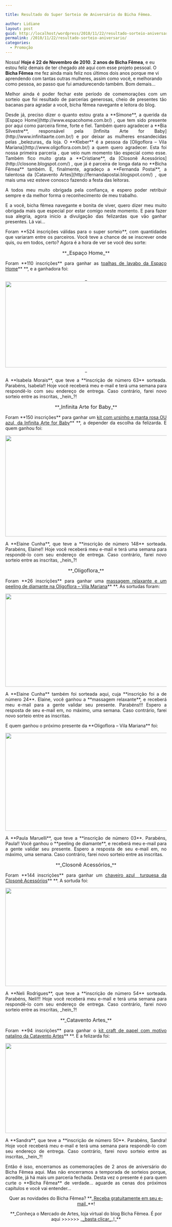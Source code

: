 ```yaml
---

title: Resultado do Super Sorteio de Aniversário do Bicha Fêmea.

author: Lidiane
layout: post
guid: http://localhost/wordpress/2010/11/22/resultado-sorteio-aniversario/
permalink: /2010/11/22/resultado-sorteio-aniversario/
categories:
  - Promoção
---
```

Nossa! **Hoje é 22 de Novembro de 2010**. **2 anos de Bicha Fêmea**, e eu estou feliz demais de ter chegado até aqui com esse projeto pessoal. O **Bicha Fêmea** me fez ainda mais feliz nos últimos dois anos porque me vi aprendendo com tantas outras mulheres, assim como você, e melhorando como pessoa, ao passo que fui amadurecendo também. Bom demais…

<p style="text-align: justify;">
  Melhor ainda é poder fechar este período de comemorações com um sorteio que foi resultado de parcerias generosas, cheio de presentes tão bacanas para agradar a você, bicha fêmea navegante e leitora do blog.
</p>

<!--more-->

<p style="text-align: justify;">
  Desde já, preciso dizer o quanto estou grata a **Simone**, a querida da [Espaço Home](http://www.espacohome.com.br/) , que tem sido presente por aqui como parceira firme, forte e fiel. Também quero agradecer a **Bia Silvestre**, responsável pela [Infinita Arte for Baby](http://www.infinitaarte.com.br/)  e por deixar as mulheres ensandecidas pelas _belezuras_ da loja. O **Kleber** é a pessoa da [Oligoflora – Vila Mariana](http://www.oligoflora.com.br/)  a quem quero agradecer. Esta foi nossa primeira parceria , que veio num momento tão especial como esse. Também fico muito grata a **Cristiane**, da [Closonê Acessórios](http://closone.blogspot.com/) , que já é parceira de longa data no **Bicha Fêmea** também. E, finalmente, agradeço a **Fernanda Postai**, a talentosa da [Catavento Artes](http://fernandapostai.blogspot.com/) , que mais uma vez esteve conosco fazendo a festa das leitoras.
</p>

<p style="text-align: justify;">
  A todos meu muito obrigada pela confiança, e espero poder retribuir sempre e da melhor forma o reconhecimento de meu trabalho.
</p>

<p style="text-align: justify;">
  E a você, bicha fêmea navegante e bonita de viver, quero dizer meu muito obrigada mais que especial por estar comigo neste momento. E para fazer sua alegria, agora inicio a divulgação das felizardas que vão ganhar presentes. Lá vai…
</p>

<p style="text-align: justify;">
  Foram **524 inscrições válidas para o super sorteio**, com quantidades que variaram entre os parceiros. Você teve a chance de se inscrever onde quis, ou em todos, certo? Agora é a hora de ver se você deu sorte:
</p>

<p style="text-align: center;">
  **<span style="font-size: medium;">_Espaço Home_</span>**
</p>

<p style="text-align: justify;">
  Foram **110 inscrições** para ganhar as <a href="http://www.trololodemulher.com.br/2010/11/01/parceria-espaco-home/">toalhas de lavabo da Espaço Home</a>** **, e a ganhadora foi:
</p>

[](http://www.trololodemulher.com.br/blog/wp-content/uploads/2010/11/Resultado-Sorteio-Espaco-Home.jpg)

<p style="text-align: center;">
  <a href="http://www.trololodemulher.com.br/blog/wp-content/uploads/2010/11/Resultado-Sorteio-Espaco-Home.jpg"></a>
</p>

<p style="text-align: center;">
  _<a href="http://www.trololodemulher.com.br/blog/wp-content/uploads/2010/11/Resultado-Sorteio-Espaco-Homeleve.jpg"><img class="alignnone size-full wp-image-5521" title="Resultado Sorteio Espaço Homeleve" src="http://www.trololodemulher.com.br/blog/wp-content/uploads/2010/11/Resultado-Sorteio-Espaco-Homeleve.jpg" alt="" width="577" height="269" /></a>_
</p>

<p style="text-align: justify;">
  A **Isabela Morais**, que teve a **inscrição de número 63** sorteada. Parabéns, Isabela!! Hoje você receberá meu e-mail e terá uma semana para respondê-lo com seu endereço de entrega. Caso contrário, farei novo sorteio entre as inscritas, _hein_?!
</p>

<p style="text-align: center;">
  **_<span style="font-size: medium;">Infinita Arte for Baby</span>_**
</p>

<p style="text-align: justify;">
  Foram **150 inscrições** para ganhar um <a href="http://www.trololodemulher.com.br/2010/11/01/parceria-infinita-arte-baby/">kit com ursinho e manta rosa OU azul, da Infinita Arte for Baby</a>** **, a depender da escolha da felizarda. E quem ganhou foi:
</p>

<p style="text-align: center;">
  <a href="http://www.trololodemulher.com.br/blog/wp-content/uploads/2010/11/Resultado-Sorteio-Infinita-Arte-for-Baby-leve.jpg"><img class="alignnone size-full wp-image-5522" title="Resultado Sorteio Infinita Arte for Baby leve" src="http://www.trololodemulher.com.br/blog/wp-content/uploads/2010/11/Resultado-Sorteio-Infinita-Arte-for-Baby-leve.jpg" alt="" width="630" height="316" /></a>
</p>

<p style="text-align: justify;">
  A **Elaine Cunha**, que teve a **inscrição de número 148** sorteada. Parabéns, Elaine!! Hoje você receberá meu e-mail e terá uma semana para respondê-lo com seu endereço de entrega. Caso contrário, farei novo sorteio entre as inscritas, _hein_?!
</p>

<p style="text-align: center;">
  **_<span style="font-size: medium;">Oligoflora</span>_**
</p>

<p style="text-align: justify;">
  Foram **26 inscrições** para ganhar uma <a href="http://www.trololodemulher.com.br/2010/11/01/parceria-oligoflora/">massagem relaxante e um peeling de diamante na Oligoflora – Vila Mariana</a>** **. As sortudas foram:
</p>

<p style="text-align: center;">
  <a href="http://www.trololodemulher.com.br/blog/wp-content/uploads/2010/11/Resultado-Sorteio-Massagem-Oligoflora-leve.jpg"><img class="alignnone size-full wp-image-5523" title="Resultado Sorteio Massagem Oligoflora leve" src="http://www.trololodemulher.com.br/blog/wp-content/uploads/2010/11/Resultado-Sorteio-Massagem-Oligoflora-leve.jpg" alt="" width="608" height="291" /></a>
</p>

<p style="text-align: justify;">
  A **Elaine Cunha** também foi sorteada aqui, cuja **inscrição foi a de número 24**. Elaine, você ganhou a **massagem relaxante**, e receberá meu e-mail para a gente validar seu presente. Parabéns!!! Espero a resposta de seu e-mail em, no máximo, uma semana. Caso contrário, farei novo sorteio entre as inscritas.
</p>

<p style="text-align: justify;">
  E quem ganhou o próximo presente da **Oligoflora – Vila Mariana** foi:
</p>

<p style="text-align: center;">
  <a href="http://www.trololodemulher.com.br/blog/wp-content/uploads/2010/11/Resultado-Sorteio-Peeling-Oligoflora-leve.jpg"><img class="alignnone size-full wp-image-5524" title="Resultado Sorteio Peeling Oligoflora leve" src="http://www.trololodemulher.com.br/blog/wp-content/uploads/2010/11/Resultado-Sorteio-Peeling-Oligoflora-leve.jpg" alt="" width="615" height="306" /></a>
</p>

<p style="text-align: justify;">
  A **Paula Maruelli**, que teve a **inscrição de número 03**. Parabéns, Paula!! Você ganhou o **peeling de diamante**, e receberá meu e-mail para a gente validar seu presente. Espero a resposta de seu e-mail em, no máximo, uma semana. Caso contrário, farei novo sorteio entre as inscritas.
</p>

<p style="text-align: center;">
  **_<span style="font-size: medium;">Closonê Acessórios</span>_**
</p>

<p style="text-align: justify;">
  Foram **144 inscrições** para ganhar um <a href="http://www.trololodemulher.com.br/2010/11/01/parceria-closone-acessorios/">chaveiro azul  turquesa da Closonê Acessórios</a>** **. A sortuda foi:
</p>

<p style="text-align: center;">
  <a href="http://www.trololodemulher.com.br/blog/wp-content/uploads/2010/11/Resultado-Sorteio-Closone-Acessorios-leve.jpg"><img class="alignnone size-full wp-image-5525" title="Resultado Sorteio Closonê Acessórios leve" src="http://www.trololodemulher.com.br/blog/wp-content/uploads/2010/11/Resultado-Sorteio-Closone-Acessorios-leve.jpg" alt="" width="645" height="307" /></a>
</p>

<p style="text-align: justify;">
  A **Neli Rodrigues**, que teve a **inscrição de número 54** sorteada. Parabéns, Neli!!! Hoje você receberá meu e-mail e terá uma semana para respondê-lo com seu endereço de entrega. Caso contrário, farei novo sorteio entre as inscritas, _hein_?!
</p>

<p style="text-align: center;">
  **_<span style="font-size: medium;">Catavento Artes</span>_**
</p>

<p style="text-align: justify;">
  Foram **94 inscrições** para ganhar o <a href="http://www.trololodemulher.com.br/2010/11/01/parceria-catavento-artes/">kit craft de papel com motivo natalino da Catavento Artes</a>** **. E a felizarda foi:
</p>

<p style="text-align: center;">
  <a href="http://www.trololodemulher.com.br/blog/wp-content/uploads/2010/11/Resultado-Sorteio-Catavento-Artes-leve.jpg"><img class="alignnone size-full wp-image-5526" title="Resultado Sorteio Catavento Artes leve" src="http://www.trololodemulher.com.br/blog/wp-content/uploads/2010/11/Resultado-Sorteio-Catavento-Artes-leve.jpg" alt="" width="624" height="281" /></a>
</p>

<p style="text-align: justify;">
  A **Sandra**, que teve a **inscrição de número 50**. Parabéns, Sandra! Hoje você receberá meu e-mail e terá uma semana para respondê-lo com seu endereço de entrega. Caso contrário, farei novo sorteio entre as inscritas, _hein_?!
</p>

<p style="text-align: justify;">
  Então é isso, encerramos as comemorações de 2 anos de aniversário do Bicha Fêmea aqui. Mas não encerramos a temporada de sorteios porque, acredite, já há mais um parceria fechada. Desta vez o presente é para quem curte o **Bicha Fêmea** de verdade… aguarde as cenas dos próximos capítulos e você vai entender…
</p>

<p style="text-align: center;">
  Quer as novidades do Bicha Fêmea? **_<a href="http://feedburner.google.com/fb/a/mailverify?uri=blogbichafemea&loc=pt_BR">Receba gratuitamente em seu e-mail</a>_**!
</p>

<p style="text-align: center;">
  **_Conheça o Mercado de Artes, loja virtual do blog Bicha Fêmea. É por aqui >>>>>> _<a href="http://www.trololodemulher.com.br/loja/">_basta clicar_</a>_!_**
</p>